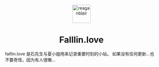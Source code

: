 <p align="center">
  <a href="https:/falllin.love">
    <img alt="reaganblair" src="https://https://s1.ax1x.com/2018/12/18/FBC91A.png" width="60" />
  </a>
</p>
<h1 align="center">
  Falllin.love
</h1>

falllin.love 是石先生与夏小姐用来记录重要时刻的小站。
如果没有任何更新…也不要奇怪，因为有人很懒...


